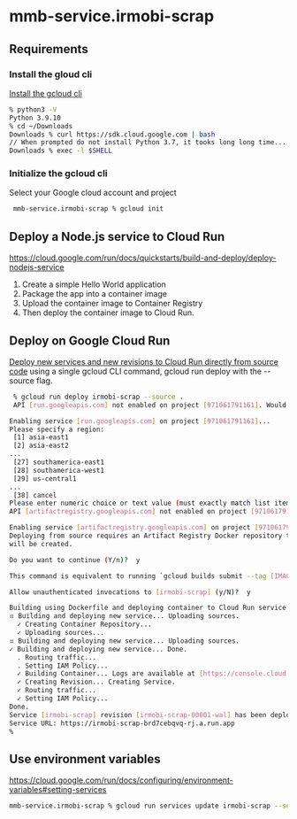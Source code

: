 # mmb-service.irmobi-scrap

## Requirements

### Install the gloud cli

[Install the gcloud cli](https://cloud.google.com/sdk/docs/install)

```sh
% python3 -V
Python 3.9.10
% cd ~/Downloads
Downloads % curl https://sdk.cloud.google.com | bash
// When prompted do not install Python 3.7, it tooks long long time... to install.
Downloads % exec -l $SHELL
```

### Initialize the gcloud cli

Select your Google cloud account and project

```sh
 mmb-service.irmobi-scrap % gcloud init
```

## Deploy a Node.js service to Cloud Run

https://cloud.google.com/run/docs/quickstarts/build-and-deploy/deploy-nodejs-service

1. Create a simple Hello World application
1. Package the app into a container image
1. Upload the container image to Container Registry
1. Then deploy the container image to Cloud Run.

## Deploy on Google Cloud Run

 [Deploy new services and new revisions to Cloud Run directly from source code](https://cloud.google.com/run/docs/deploying-source-code) using a single gcloud CLI command, gcloud run deploy with the --source flag.

```sh
 % gcloud run deploy irmobi-scrap --source .
 API [run.googleapis.com] not enabled on project [971061791161]. Would you like to enable and retry (this will take a few minutes)? (y/N)?  y

Enabling service [run.googleapis.com] on project [971061791161]...
Please specify a region:
 [1] asia-east1
 [2] asia-east2
...
 [27] southamerica-east1
 [28] southamerica-west1
 [29] us-central1
...
 [38] cancel
Please enter numeric choice or text value (must exactly match list item):  27
API [artifactregistry.googleapis.com] not enabled on project [971061791161]. Would you like to enable and retry (this will take a few minutes)? (y/N)?  y

Enabling service [artifactregistry.googleapis.com] on project [971061791161]...
Deploying from source requires an Artifact Registry Docker repository to store built containers. A repository named [cloud-run-source-deploy] in region [southamerica-east1] 
will be created.

Do you want to continue (Y/n)?  y

This command is equivalent to running `gcloud builds submit --tag [IMAGE] .` and `gcloud run deploy irmobi-scrap --image [IMAGE]`

Allow unauthenticated invocations to [irmobi-scrap] (y/N)?  y

Building using Dockerfile and deploying container to Cloud Run service [irmobi-scrap] in project [irmobi-trisul-a3126] region [southamerica-east1]
⠶ Building and deploying new service... Uploading sources.                                                                                                                   
  ✓ Creating Container Repository...                                                                                                                                         
  ✓ Uploading sources...                                                                                                                                                     
⠶ Building and deploying new service... Uploading sources.                                                                                                                   
✓ Building and deploying new service... Done.                                                                                                                                
  . Routing traffic...                                                                                                                                                       
  . Setting IAM Policy...                                                                                                                                                    
  ✓ Building Container... Logs are available at [https://console.cloud.google.com/cloud-build/builds/e7ed532c-4944-4ffd-99e6-24db1eef7aa5?project=971061791161].             
  ✓ Creating Revision... Creating Service.                                                                                                                                   
  ✓ Routing traffic...                                                                                                                                                       
  ✓ Setting IAM Policy...                                                                                                                                                    
Done.                                                                                                                                                                        
Service [irmobi-scrap] revision [irmobi-scrap-00001-wal] has been deployed and is serving 100 percent of traffic.
Service URL: https://irmobi-scrap-brd7cebqvq-rj.a.run.app
%
```

## Use environment variables

https://cloud.google.com/run/docs/configuring/environment-variables#setting-services

```sh
mmb-service.irmobi-scrap % gcloud run services update irmobi-scrap --set-env-vars "NAME=vdias38"
````
